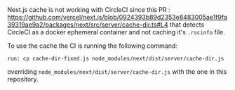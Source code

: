 ##

Next.js cache is not working with CircleCI since this PR : https://github.com/vercel/next.js/blob/0924393b89d2353e8483005ae1f9fa39319ae9a2/packages/next/src/server/cache-dir.ts#L4 that detects CircleCI as a docker ephemeral container and not caching it's `.rscinfo` file.

To use the cache the CI is running the following command: 
```
run: cp cache-dir-fixed.js node_modules/next/dist/server/cache-dir.js
```

 overriding `node_modules/next/dist/server/cache-dir.js` with the one in this repository.
